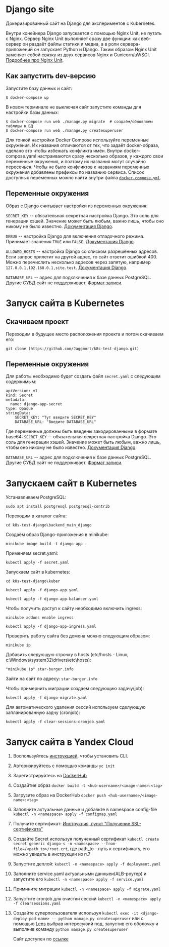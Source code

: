 # Django site

Докеризированный сайт на Django для экспериментов с Kubernetes.

Внутри конейнера Django запускается с помощью Nginx Unit, не путать с Nginx. Сервер Nginx Unit выполняет сразу две функции: как веб-сервер он раздаёт файлы статики и медиа, а в роли сервера-приложений он запускает Python и Django. Таким образом Nginx Unit заменяет собой связку из двух сервисов Nginx и Gunicorn/uWSGI. [Подробнее про Nginx Unit](https://unit.nginx.org/).

## Как запустить dev-версию

Запустите базу данных и сайт:

```shell-session
$ docker-compose up
```

В новом терминале не выключая сайт запустите команды для настройки базы данных:

```shell-session
$ docker-compose run web ./manage.py migrate  # создаём/обновляем таблицы в БД
$ docker-compose run web ./manage.py createsuperuser
```

Для тонкой настройки Docker Compose используйте переменные окружения. Их названия отличаются от тех, что задаёт docker-образа, сделано это чтобы избежать конфликта имён. Внутри docker-compose.yaml настраиваются сразу несколько образов, у каждого свои переменные окружения, и поэтому их названия могут случайно пересечься. Чтобы не было конфликтов к названиям переменных окружения добавлены префиксы по названию сервиса. Список доступных переменных можно найти внутри файла [`docker-compose.yml`](./docker-compose.yml).

## Переменные окружения

Образ с Django считывает настройки из переменных окружения:

`SECRET_KEY` -- обязательная секретная настройка Django. Это соль для генерации хэшей. Значение может быть любым, важно лишь, чтобы оно никому не было известно. [Документация Django](https://docs.djangoproject.com/en/3.2/ref/settings/#secret-key).

`DEBUG` -- настройка Django для включения отладочного режима. Принимает значения `TRUE` или `FALSE`. [Документация Django](https://docs.djangoproject.com/en/3.2/ref/settings/#std:setting-DEBUG).

`ALLOWED_HOSTS` -- настройка Django со списком разрешённых адресов. Если запрос прилетит на другой адрес, то сайт ответит ошибкой 400. Можно перечислить несколько адресов через запятую, например `127.0.0.1,192.168.0.1,site.test`. [Документация Django](https://docs.djangoproject.com/en/3.2/ref/settings/#allowed-hosts).

`DATABASE_URL` -- адрес для подключения к базе данных PostgreSQL. Другие СУБД сайт не поддерживает. [Формат записи](https://github.com/jacobian/dj-database-url#url-schema).

# Запуск сайта в Kubernetes

## Скачиваем проект

Переходим в будущее место расположения проекта и потом скачиваем его:

`git clone (https://github.com/Jaggmort/k8s-test-django.git)`


## Переменные окружения

Для работы необходимо будет создать файл `secret.yaml` с следующим содержимым:

```
apiVersion: v1 
kind: Secret 
metadata: 
  name: django-app-secret 
type: Opaque 
stringData: 
    SECRET_KEY: "Тут введите SECRET_KEY" 
    DATABASE_URL: "Введите DATABASE_URL" 
```

Где переменные должны быть введены закодированными в формате base64:
`SECRET_KEY` -- обязательная секретная настройка Django. 
Это соль для генерации хэшей. Значение может быть любым, важно лишь, чтобы оно никому не было известно. [Документация Django](https://docs.djangoproject.com/en/3.2/ref/settings/#secret-key).

`DATABASE_URL` -- адрес для подключения к базе данных PostgreSQL. Другие СУБД сайт не поддерживает. [Формат записи](https://github.com/jacobian/dj-database-url#url-schema).

# Запускаем сайт в Kubernetes

Устанавливаем PostgreSQL:

`sudo apt install postgresql postgresql-contrib`

Переходим в каталог сайта:

`cd k8s-test-django\backend_main_django`

Создаём образ Django-приложения в minikube:

`minikube image build -t django-app .`

Применяем secret.yaml:

`kubectl apply -f secret.yaml`

Запускаем сайт в kubernetes:

`cd k8s-test-django\kuber`

`kubectl apply -f django-app.yaml`

`kubectl apply -f django-app-balancer.yaml`

Чтобы получить доступ к сайту необходимо включить ingress:

`minikube addons enable ingress`

`kubectl apply -f django-app-ingress.yaml`

Проверить работу сайта без домена можно следующим образом:

`minikube ip`

Добавить следующую строчку в hosts (etc/hosts - Linux, c:\Windows\system32\drivers\etc\hosts):

`"minikube ip" star-burger.info`

Зайти на сайт по адресу: `star-burger.info`

Чтобы примернить миграции создаем следующию задачу(job):

`kubectl apply -f django-migrate.yaml`

Для автоматического удаления сессий используем сделующую запланированную задчу (cronjob):

`kubectl apply -f clear-sessions-cronjob.yaml`

# Запуск сайта в Yandex Cloud

1. Воспользуйтесь [инструкцией](https://cloud.yandex.com/en/docs/cli/quickstart), чтобы установить CLI.
2. Авторизируйтесь с помощью команды `yc init`
3. Зарегистрируйтесь на [DockerHub](https://hub.docker.com/)
4. Создайтие образ `docker build -t <hub-username>/<image-name>:<tag> `
5. Загрузите образ на DockerHub `docker push <hub-username>/<image-name>:<tag>`
6. Заполните актуальные данные и добавьте в namespace config-file `kubectl -n <namespace> apply -f configmap.yaml`
7. Получите сертификат: [Инструкция, пункт "Получение SSL-сертификата"](https://cloud.yandex.ru/ru/docs/managed-postgresql/operations/connect)
8. Создайте Secret используя полученный сертификат `kubectl create secret generic django-s -n <namespace> --from-file=/<path_to>/root.crt`, где path_to - путь к сертификату, его можно увидеть в инструкции из п.7
9. Запустите деплой: `kubectl -n <namespace> apply -f deployment.yaml`
10. Заполните service.yaml актуальными данныеи(ALB-роутер) и запустите его `kubectl -n <namespace> apply -f service.yaml`
11. Примините миграции `kubectl -n <namespace> apply -f migrate.yaml`
12. Запустите cronjob для очистки сессий `kubectl -n <namespace> apply -f clearsessions.yaml`
13. Создайте суперпользователя используя `kubectl exec -it <django-deploy-pod-name> -- python manage.py createsuperuser` или с помощью [Lens](https://k8slens.dev/) выбрав интересуюий под, запустив его оболочку и выполнив команду `python manage.py createsuperuser`

    Сайт доступен по [ссылке](https://edu-happy-goldberg.sirius-k8s.dvmn.org/)
